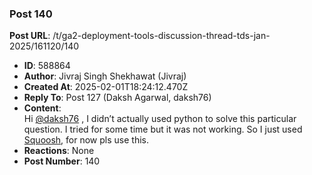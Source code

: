 ### Post 140
**Post URL**: /t/ga2-deployment-tools-discussion-thread-tds-jan-2025/161120/140
- **ID**: 588864
- **Author**: Jivraj Singh Shekhawat (Jivraj)
- **Created At**: 2025-02-01T18:24:12.470Z
- **Reply To**: Post 127 (Daksh Agarwal, daksh76)
- **Content**:  
  Hi <a class="mention" href="/u/daksh76">@daksh76</a> ,
I didn’t actually used python to solve this particular question.  I tried for some time but it was not working. So I just used <a href="https://squoosh.app/" rel="noopener nofollow ugc">Squoosh</a>, for now pls use this.
- **Reactions**: None
- **Post Number**: 140

